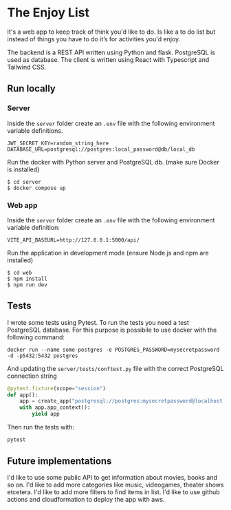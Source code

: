 # The Enjoy List
It's a web app to keep track of think you'd like to do. Is like a to do list but instead of things you have to do it’s for activities you'd enjoy.

The backend is a REST API written using Python and flask. PostgreSQL is used as database.
The client is written using React with Typescript and Tailwind CSS.

## Run locally

### Server
Inside the `server` folder create an `.env` file with the following environment variable definitions.

```
JWT_SECRET_KEY=random_string_here
DATABASE_URL=postgresql://postgres:local_password@db/local_db
```

Run the docker with Python server and PostgreSQL db. (make sure Docker is installed)
```shell
$ cd server
$ docker compose up
```

### Web app
Inside the `server` folder create an `.env` file with the following environment variable definition:

```
VITE_API_BASEURL=http://127.0.0.1:5000/api/
```
Run the application in development mode (ensure Node.js and npm are installed)

```shell
$ cd web
$ npm install
$ npm run dev
```

## Tests
I wrote some tests using Pytest. To run the tests you need a test PostgreSQL database. For this purpose is possibile to use docker with the following command:

```shell
docker run --name some-postgres -e POSTGRES_PASSWORD=mysecretpassword -d -p5432:5432 postgres
```

And updating the `server/tests/conftest.py` file with the correct PostgreSQL connection string

```Python
@pytest.fixture(scope="session")
def app():    
    app = create_app("postgresql://postgres:mysecretpassword@localhost:5432/postgres")
    with app.app_context():
        yield app
```

Then run the tests with:

```shell
pytest
```

## Future implementations
I'd like to use some public API to get information about movies, books and so on.
I'd like to add more categories like music, videogames, theater shows etcetera.
I'd like to add more filters to find items in list.
I'd like to use github actions and cloudformation to deploy the app with aws.